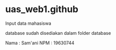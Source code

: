 # uas_web1.github
Input data mahasiswa

database sudah disediakan dalam folder database

Nama : Sam'ani
NPM  : 19630744
